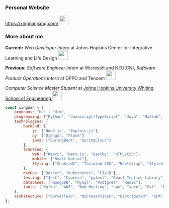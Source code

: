 ### Personal Website 
https://xingnanjiang.com/ <img src="https://emojis.slackmojis.com/emojis/images/1531849430/4246/blob-sunglasses.gif?1531849430" width="30"/>


### More about me

<p><b>Current:</b> <em>Web Developer Intern</em> at Johns Hopkins Center for Integrative Learning and Life Design
<img src="https://media.giphy.com/media/WUlplcMpOCEmTGBtBW/giphy.gif" width="30"> 
</p>
<p><b>Previous:</b> <em>Software Engineer Intern</em> at Wicresoft and NEU(CN), <em>Software Product Operations Intern</em> at OPPO and Tencent <img src="https://media.giphy.com/media/WUlplcMpOCEmTGBtBW/giphy.gif" width="30"> 
</p>
<p><em>Computer Science Master Student</em> at <a href="https://www.cs.jhu.edu/academic-programs/graduate-studies/mse-programs/">Johns Hopkins University Whiting School of Engineering
</a><img src="https://media.giphy.com/media/WUlplcMpOCEmTGBtBW/giphy.gif" width="30"> 
</p>

```javascript
const xingnan = {
    pronouns: "He" | "Him",
    programming: ["Python", "Javascript/TypeScript", "Java", "Matlab", "R"],
    technologies: {
        backEnd: {
            js: ["Node.js", "Express.js"],
            py: ["Django", "Flask"]
            java: ["SpringBoot", "SpringCloud"]
        },
        frontEnd: {
            web: ["React", "Next.js", "Gastby", "HTML/CSS"],
            mobile: ["React Native"],
            Styling: ["ChakraUI", "Tailwind CSS", "Bootstrap", "Styled Components"]
        },
        devOps: ["Docker", "Kubernetes", "CI/CD"],
        testing: ["Jest", "Cypress", "pytest", "React Testing Library"],
        databases: ["mongoDB", "MySql", "Postgres", "Redis"],
        tools: ["Kafka", "AWS", "Web Hosting", "npm", "yarn", "Git", "RPC", "RabbitMQ", "Redis"]
    },
    architecture: ["Serverless", "Microservices", "Distributed", "SPA", "Static Sites"]
};
```
  
